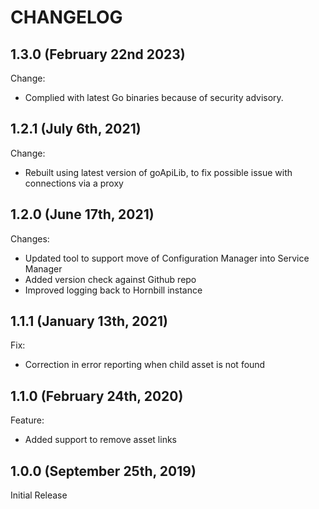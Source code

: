 # CHANGELOG

## 1.3.0 (February 22nd 2023)

Change:

- Complied with latest Go binaries because of security advisory.

## 1.2.1 (July 6th, 2021)

Change:

- Rebuilt using latest version of goApiLib, to fix possible issue with connections via a proxy

## 1.2.0 (June 17th, 2021)

Changes:

- Updated tool to support move of Configuration Manager into Service Manager
- Added version check against Github repo 
- Improved logging back to Hornbill instance

## 1.1.1 (January 13th, 2021)

Fix:

- Correction in error reporting when child asset is not found 

## 1.1.0 (February 24th, 2020)

Feature:

- Added support to remove asset links

## 1.0.0 (September 25th, 2019)

Initial Release
